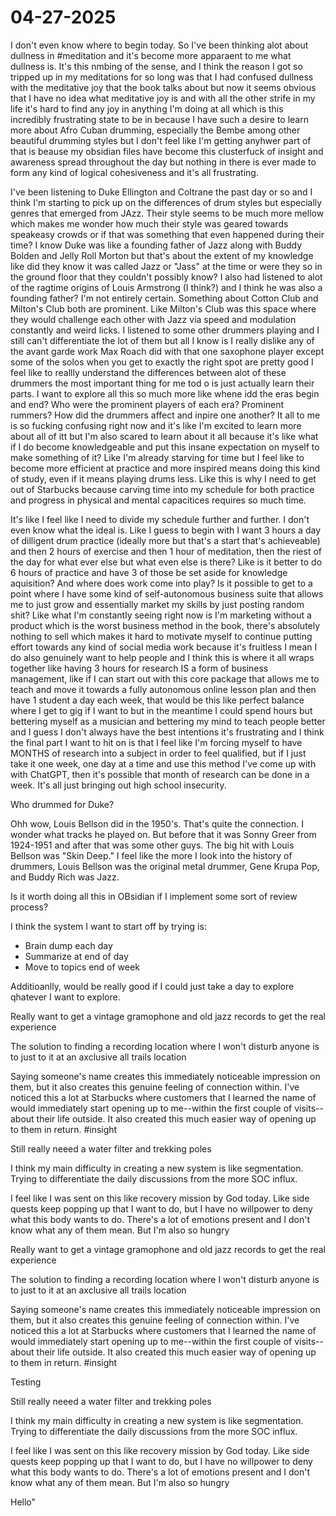 # 04-27-2025

I don't even know where to begin today. So I've been thinking alot about
dullness in #meditation and it's become more apparaent to me what dullness is.
It's this nmbing of the sense, and I think the reason I got so tripped up in my
meditations for so long was that I had confused dullness with the meditative
joy that the book talks about but now it seems obvious that I have no idea what
meditative joy is and with all the other strife in my life it's hard to find
any joy in anything I'm doing at all which is this incredibly frustrating state
to be in because I have such a desire to learn more about Afro Cuban drumming,
especially the Bembe among other beautiful drumming styles but I don't feel
like I'm getting anyhwer part of that is beause my obsidian files have become
this clusterfuck of insight and awareness spread throughout the day but nothing
in there is ever made to form any kind of logical cohesiveness and it's all
frustrating.

I've been listening to Duke Ellington and Coltrane the past day or so and I
think I'm starting to pick up on the differences of drum styles but especially
genres that emerged from JAzz. Their style seems to be much more mellow which
makes me wonder how much their style was geared towards speakeasy crowds or if
that was something that even happened during their time? I know Duke was like a
founding father of Jazz along with Buddy Bolden and Jelly Roll Morton but
that's about the extent of my knowledge like did they know it was called Jazz
or "Jass" at the time or were they so in the ground floor that they couldn't
possibly know? I also had listened to alot of the ragtime origins of Louis
Armstrong (I think?) and I think he was also a founding father? I'm not
entirely certain. Something about Cotton Club and Milton's Club both are
prominent. Like Milton's Club was this space where they would challenge each
other with Jazz via speed and modulation constantly and weird licks. I listened
to some other drummers playing and I still can't differentiate the lot of them
but all I know is I really dislike any of the avant garde work Max Roach did
with that one saxophone player except some of the solos when you get to exactly
the right spot are pretty good I feel like to reallly understand the
differences between alot of these drummers the most important thing for me tod
o is just actually learn their parts. I want to explore all this so much more
like whene idd the eras begin and end? Who were the prominent players of each
era? Prominent rummers? How did the drummers affect and inpire one another? It
all to me is so fucking confusing right now and it's like I'm excited to learn
more about all of itt but I'm also scared to learn about it all because it's
like what if I do become knowledgeable and put this insane expectation on
myself to make something of it? Like I'm already starving for time but I feel
like to become more efficient at practice and more inspired means doing this
kind of study, even if it means playing drums less. Like this is why I need to
get out of Starbucks because carving time into my schedule for both practice
and progress in physical and mental capacitices requires so much time.

It's like I feel like I need to divide my schedule further and further. I don't
even know what the ideal is. Like I guess to begin with I want 3 hours a day of
dilligent drum practice (ideally more but that's a start that's achieveable)
and then 2 hours of exercise and then 1 hour of meditation, then the riest of
the day for what ever else but what even else is there? Like is it better to do
6 hours of practice and have 3 of those be set aside for knowledge aquisition?
And where does work come into play? Is it possible to get to a point where I
have some kind of self-autonomous business suite that allows me to just grow
and essentially market my skills by just posting random shit? Like what I'm
constantly seeing right now is I'm marketing without a product which is the
worst business method in the book, there's absolutely nothing to sell which
makes it hard to motivate myself to continue putting effort towards any kind of
social media work because it's fruitless I mean I do also genuinely want to
help people and I think this is where it all wraps together like having 3 hours
for research IS a form of business management, like if I can start out with
this core package that allows me to teach and move it towards a fully
autonomous online lesson plan and then have 1 student a day each week, that
would be this like perfect balance where I get to gig if I want to but in the
meantime I could spend hours but bettering myself as a musician and bettering
my mind to teach people better and I guess I don't always have the best
intentions it's frustrating and I think the final part I want to hit on is that
I feel like I'm forcing myself to have MONTHS of research into a subject in
order to feel qualified, but if I just take it one week, one day at a time and
use this method I've come up with with ChatGPT, then it's possible that month
of research can be done in a week. It's all just bringing out high school
insecurity.

Who drummed for Duke?

Ohh wow, Louis Bellson did in the 1950's. That's quite the connection. I wonder
what tracks he played on. But before that it was Sonny Greer from 1924-1951 and
after that was some other guys. The big hit with Louis Bellson was "Skin Deep."
I feel like the more I look into the history of drummers, Louis Bellson was the
original metal drummer, Gene Krupa Pop, and Buddy Rich was Jazz.

Is it worth doing all this in OBsidian if I implement some sort of review
process?

I think the system I want to start off by trying is:
- Brain dump each day
- Summarize at end of day
- Move to topics end of week

Additioanlly, would be really good if I could just take a day to explore
qhatever I want to explore.

Really want to get a vintage gramophone and old jazz records to get the real
experience 

The solution to finding a recording location where I won't disturb anyone is to
just to it at an axclusive all trails location

Saying someone's name creates this immediately noticeable impression on them,
but it also creates this genuine feeling of connection within. I've noticed
this a lot at Starbucks where customers that I learned the name of would
immediately start opening up to me--within the first couple of visits--about
their life outside. It also created this much easier way of opening up to them
in return. #insight

Still really neeed a water filter and trekking poles

I think my main difficulty in creating a new system is like segmentation.
Trying to differentiate the daily discussions from the more SOC influx. 

I feel like I was sent on this like recovery mission by God today. Like side
quests keep popping up that I want to do, but I have no willpower to deny what
this body wants to do. There's a lot of emotions present and I don't know what
any of them mean. But I'm also so hungry

Really want to get a vintage gramophone and old jazz records to get the real
experience 

The solution to finding a recording location where I won't disturb anyone is to
just to it at an axclusive all trails location

Saying someone's name creates this immediately noticeable impression on them,
but it also creates this genuine feeling of connection within. I've noticed
this a lot at Starbucks where customers that I learned the name of would
immediately start opening up to me--within the first couple of visits--about
their life outside. It also created this much easier way of opening up to them
in return. #insight

Testing

Still really neeed a water filter and trekking poles

I think my main difficulty in creating a new system is like segmentation.
Trying to differentiate the daily discussions from the more SOC influx. 

I feel like I was sent on this like recovery mission by God today. Like side
quests keep popping up that I want to do, but I have no willpower to deny what
this body wants to do. There's a lot of emotions present and I don't know what
any of them mean. But I'm also so hungry

Hello"

